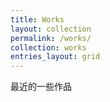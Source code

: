 ```yaml
---
title: Works
layout: collection
permalink: /works/
collection: works
entries_layout: grid
---
```


最近的一些作品